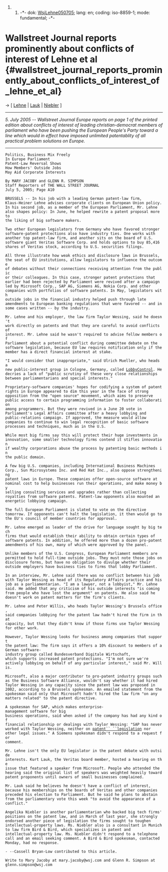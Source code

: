 1.  1.  -\*- dok: [WsjLehne050705](WsjLehne050705 "wikilink"); lang: en;
        coding: iso-8859-1; mode: fundamental; -\*-

# Wallstreet Journal reports prominently about conflicts of interest of Lehne et al {#wallstreet_journal_reports_prominently_about_conflicts_of_interest_of_lehne_et_al}

-\> \[ [ Lehne](KlausHeinerLehneEn "wikilink") \| [
Lauk](KurtJoachimLaukDe "wikilink") \| [
Niebler](AngelikaNieblerDe "wikilink") \]

------------------------------------------------------------------------

*5. July 2005 \-- Wallstreet Journal Europe reports on page 1 of the
printed edition about conflicts of interest of leading
christian-democrat members of parliament who have been pushing the
European People\'s Party toward a line which would in effect have
imposed unlimited patentablity of all practical problem solutions on
Europe.*

------------------------------------------------------------------------

`Politics, Business Mix Freely`\
`In Europe Parliament`\
`Patent-Law Reversal Shows`\
`How Members' Outside Jobs`\
`May Aid Corporate Interests`

`By MARY JACOBY and GLENN R. SIMPSON`\
`Staff Reporters of THE WALL STREET JOURNAL`\
`July 5, 2005; Page A10`

`BRUSSELS -- In his job with a leading German patent-law firm,`\
`Klaus-Heiner Lehne advises corporate clients on European Union policy.`\
`In his second job, as a member of the European Parliament, Mr. Lehne`\
`also shapes policy: In June, he helped rewrite a patent proposal more to`\
`the liking of big software makers.`

`Two other European legislators from Germany who have favored stronger`\
`software-patent protections also have industry ties. One works with`\
`another top patent-law firm, and another sits on the board of U.S.`\
`software giant Veritas Software Corp. and holds options to buy 85,416`\
`shares of Veritas stock, according to U.S. securities filings.`

`All three illustrate how weak ethics and disclosure laws in Brussels,`\
`the seat of EU institutions, allow legislators to influence the outcome`\
`of debates without their connections receiving attention from the public`\
`or their colleagues. In this case, stronger patent protections that`\
`earlier had been rejected by Parliament were revived after a campaign`\
`led by Microsoft Corp., SAP AG, Siemens AG, Nokia Corp. and other`\
`companies with portfolios of software patents. In May, legislators with`\
`outside jobs in the financial industry helped push through late`\
`amendments to European banking regulations that were favored -- and in`\
`some cases written -- by the industry.`

`Mr. Lehne and his employer, the law firm Taylor Wessing, said he doesn't`\
`work directly on patents and that they are careful to avoid conflicts of`\
`interest. Mr. Lehne said he wasn't required to advise fellow members of`\
`Parliament about a potential conflict during committee debate on the`\
`software legislation, because EU law requires notification only if the`\
`member has a direct financial interest at stake.`

`"I would consider that inappropriate," said Ulrich Mueller, who heads a`\
`new public-interest group in Cologne, Germany, called `[`LobbyControl`](LobbyControl "wikilink")`. He`\
`decries a lack of "public scrutiny of these very close relationships`\
`between parliamentarians and special interests."`

`Proprietary-software companies' hopes for codifying a system of patent`\
`rights in Europe appeared to dim this year in the face of strong`\
`opposition from the "open source" movement, which aims to preserve`\
`public access to certain programming information to foster collaboration`\
`among programmers. But they were revived in a June 20 vote in`\
`Parliament's Legal Affairs committee after a heavy lobbying and`\
`public-relations campaign. If approved, the measure would allow`\
`companies to continue to win legal recognition of basic software`\
`processes and techniques, much as in the U.S.`

`While most big firms say this will protect their huge investments in`\
`innovation, some smaller technology firms contend it stifles innovation`\
`if wealthy corporations abuse the process by patenting basic methods in`\
`the public domain.`

`A few big U.S. companies, including International Business Machines`\
`Corp., Sun Microsystems Inc. and Red Hat Inc., also oppose strengthening`\
`patent laws in Europe. These companies offer open-source software at`\
`nominal cost to help businesses run their operations, and make money by`\
`selling consulting services and upgrades rather than collecting`\
`royalties from software patents. Patent-law opponents also mounted an`\
`energetic lobbying campaign.`

`The full European Parliament is slated to vote on the directive`\
`tomorrow. If opponents can't halt the legislation, it then would go to`\
`the EU's council of member countries for approval.`

`Mr. Lehne emerged as leader of the drive for language sought by big tech`\
`firms that would establish their ability to obtain certain types of`\
`software patents. In addition, he offered more than a dozen pro-patent`\
`amendments of his own, many of which were approved by the panel.`

`Unlike members of the U.S. Congress, European Parliament members are`\
`permitted to hold full-time outside jobs. They must note those jobs on`\
`disclosure forms, but have no obligation to divulge whether their`\
`outside employers have business ties to firms that lobby Parliament.`

`In an interview, Mr. Lehne said there was no conflict between his job`\
`with Taylor Wessing as head of its Regulatory Affairs practice and his`\
`job as a parliamentarian. "I am a lawyer, not a lobbyist," Mr. Lehne`\
`said. He added that any criticism of his outside interests "is coming`\
`from people who have lost the argument" on patents. He also said he`\
`doesn't work on patent matters for the firm's clients.`

`Mr. Lehne and Peter Willis, who heads Taylor Wessing's Brussels office,`\
`said companies lobbying for the patent law hadn't hired the firm in that`\
`capacity, but that they didn't know if those firms use Taylor Wessing`\
`for other work.`

`However, Taylor Wessing looks for business among companies that support`\
`the patent law: The firm says it offers a 10% discount to members of a`\
`German software-industry group called Bundesverband Digitale Wirtschaft,`\
`which supports increased patent protections. "I'm not sure we're`\
`actively lobbying on behalf of any particular interest," said Mr. Willis.`

`Microsoft, also a major contributor to pro-patent industry groups such`\
`as the Business Software Alliance, wouldn't say whether it had hired`\
`Taylor Wessing in any capacity since the patent law was proposed in`\
`2002, according to a Brussels spokesman. An emailed statement from the`\
`spokesman said only that Microsoft hadn't hired the law firm "on any`\
`matters related" to the patent directive.`

`A spokesman for SAP, which makes enterprise-management software for big`\
`business operations, said when asked if the company has had any kind of`\
`financial relationship or dealings with Taylor Wessing: "SAP has never`\
`worked with Taylor Wessing, neither on `[`patent`` ``legislation`](the "wikilink")` nor`\
`other legal issues." A Siemens spokesman didn't respond to a request for`\
`comment.`

`Mr. Lehne isn't the only EU legislator in the patent debate with outside`\
`interests. Kurt Lauk, the Veritas board member, hosted a hearing on the`\
`issue that featured a speaker from Microsoft. People who attended the`\
`hearing said the original list of speakers was weighted heavily toward`\
`patent proponents until owners of small businesses complained.`

`Mr. Lauk said he believes he doesn't have a conflict of interest,`\
`because his memberships on the boards of Veritas and other companies`\
`preceded his election to Parliament. But he said he plans to abstain`\
`from the parliamentary vote this week "to avoid the appearance of a`\
`conflict."`

`Angelika Niebler is another parliamentarian who backed big tech firms'`\
`positions on the patent law, and in March of last year, she strongly`\
`endorsed another piece of legislation the firms sought to toughen`\
`intellectual-property laws. Ms. Niebler also is a consultant in Munich`\
`to law firm Bird & Bird, which specializes in patent and`\
`intellectual-property law. Ms. Niebler didn't respond to a telephone`\
`call and an email seeking comment. A Bird & Bird spokesman, contacted`\
`Monday, had no response.`

`- --Cassell Bryan-Low contributed to this article.`

`Write to Mary Jacoby at mary.jacoby@wsj.com and Glenn R. Simpson at`\
`glenn.simpson@wsj.com`
